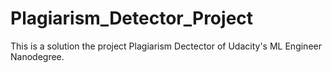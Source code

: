 # Plagiarism_Detector_Project

This is a solution the project Plagiarism Dectector of Udacity's ML Engineer Nanodegree.

